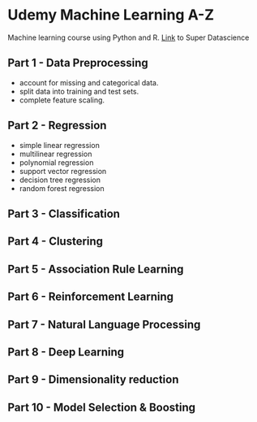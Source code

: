 # Udemy Machine Learning A-Z

Machine learning course using Python and R.
<a href="https://www.superdatascience.com/">Link</a> to Super Datascience

## Part 1 - Data Preprocessing
 - account for missing and categorical data.
 - split data into training and test sets.
 - complete feature scaling.

## Part 2 - Regression
 - simple linear regression
 - multilinear regression
 - polynomial regression
 - support vector regression
 - decision tree regression
 - random forest regression

## Part 3 - Classification

## Part 4 - Clustering

## Part 5 - Association Rule Learning

## Part 6 - Reinforcement Learning

## Part 7 - Natural Language Processing

## Part 8 - Deep Learning

## Part 9 - Dimensionality reduction

## Part 10 - Model Selection & Boosting
